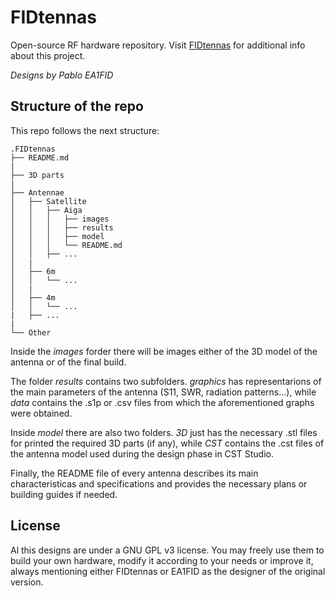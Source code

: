 # FIDtennas
Open-source RF hardware repository. Visit [FIDtennas](https://www.fidtennas.ga) for additional info about this project.

*Designs by Pablo EA1FID*

## Structure of the repo

This repo follows the next structure:

    .FIDtennas
    ├── README.md
    |
    ├── 3D parts
    |
    ├── Antennae
    │   ├── Satellite
    │   │   ├── Aiga
    │   │   │   ├── images
    │   │   │   ├── results
    │   │   │   ├── model
    │   │   │   └── README.md
    │   │   ├── ...
    │   |
    │   ├── 6m
    │   │   └── ...
    │   |
    │   ├── 4m
    │   │   └── ...  
    |   ├── ...
    |
    └── Other   

Inside the *images* forder there will be images either of the 3D model of the antenna or of the final build. 

The folder *results* contains two subfolders. *graphics* has representarions of the main parameters of the antenna (S11, SWR, radiation patterns...), while *data* contains the .s1p or .csv files from which the aforementioned graphs were obtained.

Inside *model* there are also two folders. *3D* just has the necessary .stl files for printed the required 3D parts (if any), while *CST* contains the .cst files of the antenna model used during the design phase in CST Studio.

Finally, the README file of every antenna describes its main characteristicas and specifications and provides the necessary plans or building guides if needed.

## License

Al this designs are under a GNU GPL v3 license. You may freely use them to build your own hardware, modify it according to your needs or improve it, always mentioning either FIDtennas or EA1FID as the designer of the original version.
